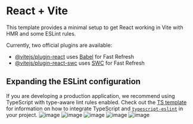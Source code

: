 # React + Vite

This template provides a minimal setup to get React working in Vite with HMR and some ESLint rules.

Currently, two official plugins are available:

- [@vitejs/plugin-react](https://github.com/vitejs/vite-plugin-react/blob/main/packages/plugin-react) uses [Babel](https://babeljs.io/) for Fast Refresh
- [@vitejs/plugin-react-swc](https://github.com/vitejs/vite-plugin-react/blob/main/packages/plugin-react-swc) uses [SWC](https://swc.rs/) for Fast Refresh

## Expanding the ESLint configuration

If you are developing a production application, we recommend using TypeScript with type-aware lint rules enabled. Check out the [TS template](https://github.com/vitejs/vite/tree/main/packages/create-vite/template-react-ts) for information on how to integrate TypeScript and [`typescript-eslint`](https://typescript-eslint.io) in your project.
![image](https://github.com/user-attachments/assets/fd8ce6ef-2541-480f-be2b-bd8d549677e6)
![image](https://github.com/user-attachments/assets/0690d0a6-15b9-4a56-874a-f353337fa381)
![image](https://github.com/user-attachments/assets/bffdc6f9-39d3-4967-b46c-92c0d3cee3e4)
![image](https://github.com/user-attachments/assets/b13220b0-b193-4260-a7db-086954450802)
![image](https://github.com/user-attachments/assets/c09b841b-6831-49d0-8b74-a6547e0f6a66)
